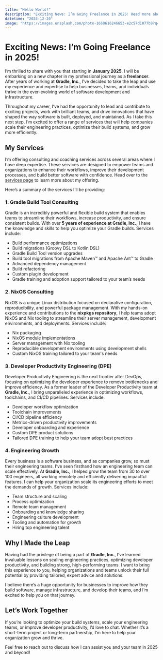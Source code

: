 ```yaml
---
title: "Hello World!"
description: "Exciting News: I’m Going Freelance in 2025! Read more about the services I will be offering."
datetime: "2024-12-20"
image: "https://images.unsplash.com/photo-1660616246653-e2c57d1077b9?q=80&w=640&auto=format&fit=crop"
---
```


# Exciting News: I’m Going Freelance in 2025!

I’m thrilled to share with you that starting in **January 2025**, I will be embarking on a new chapter in my professional journey as a **freelancer**.
After years of working at **Gradle, Inc.**, I’ve decided to take the leap and use my experience and expertise to help businesses, teams, and individuals thrive in the ever-evolving world of software development and infrastructure.

Throughout my career, I’ve had the opportunity to lead and contribute to exciting projects, work with brilliant teams, and drive innovations that have shaped the way software is built, deployed, and maintained.
As I take this next step, I’m excited to offer a range of services that will help companies scale their engineering practices, optimize their build systems, and grow more efficiently.

## My Services

I’m offering consulting and coaching services across several areas where I have deep expertise.
These services are designed to empower teams and organizations to enhance their workflows, improve their development processes, and build better software with confidence.
Head over to the [services page](/services/) to learn more about my offering.

Here’s a summary of the services I’ll be providing:

### 1. **Gradle Build Tool Consulting**

Gradle is an incredibly powerful and flexible build system that enables teams to streamline their workflows, increase productivity, and ensure consistent builds.
With over **5 years of experience at Gradle, Inc.**, I have the knowledge and skills to help you optimize your Gradle builds. Services include:

- Build performance optimizations
- Build migrations (Groovy DSL to Kotlin DSL)
- Gradle Build Tool version upgrades
- Build tool migrations from Apache Maven™ and Apache Ant™ to Gradle
- Advanced dependency management
- Build refactoring
- Custom plugin development
- Gradle training and adoption support tailored to your team’s needs

### 2. **NixOS Consulting**

NixOS is a unique Linux distribution focused on declarative configuration, reproducibility, and powerful package management.
With my hands-on experience and contributions to the **nixpkgs repository**, I help teams adopt NixOS and Nix tooling to streamline their server management, development environments, and deployments.
Services include:

- Nix packaging
- NixOS module implementations
- Server management with Nix tooling
- Reproducible development environments using development shells
- Custom NixOS training tailored to your team's needs

### 3. **Developer Productivity Engineering (DPE)**

Developer Productivity Engineering is the next frontier after DevOps, focusing on optimizing the developer experience to remove bottlenecks and improve efficiency.
As a former leader of the Developer Productivity team at **Gradle, Inc.**, I bring unparalleled experience in optimizing workflows, toolchains, and CI/CD pipelines.
Services include:

- Developer workflow optimization
- Toolchain improvements
- CI/CD pipeline efficiency
- Metrics-driven productivity improvements
- Developer onboarding and experience
- Custom DPE product solutions
- Tailored DPE training to help your team adopt best practices

### 4. **Engineering Growth**

Every business is a software business, and as companies grow, so must their engineering teams.
I’ve seen firsthand how an engineering team can scale effectively.
At **Gradle, Inc.**, I helped grow the team from 30 to over 100 engineers, all working remotely and efficiently delivering impactful features.
I can help your organization scale its engineering efforts to meet the demands of growth.
Services include:

- Team structure and scaling
- Process optimization
- Remote team management
- Onboarding and knowledge sharing
- Engineering culture development
- Tooling and automation for growth
- Hiring top engineering talent

## Why I Made the Leap

Having had the privilege of being a part of **Gradle, Inc.**, I’ve learned invaluable lessons on scaling engineering practices, optimizing developer productivity, and building strong, high-performing teams.
I want to bring this experience to you, helping organizations and teams unlock their full potential by providing tailored, expert advice and solutions.

I believe there’s a huge opportunity for businesses to improve how they build software, manage infrastructure, and develop their teams, and I’m excited to help you on that journey.

## Let’s Work Together

If you’re looking to optimize your build systems, scale your engineering teams, or improve developer productivity, I’d love to chat. Whether it’s a short-term project or long-term partnership, I’m here to help your organization grow and thrive.

Feel free to reach out to discuss how I can assist you and your team in 2025 and beyond!
